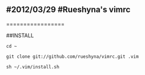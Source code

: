 #2012/03/29
#Rueshyna's vimrc
---------------
=================

##INSTALL


``cd ~``

``git clone git://github.com/rueshyna/vimrc.git .vim``

``sh ~/.vim/install.sh``
